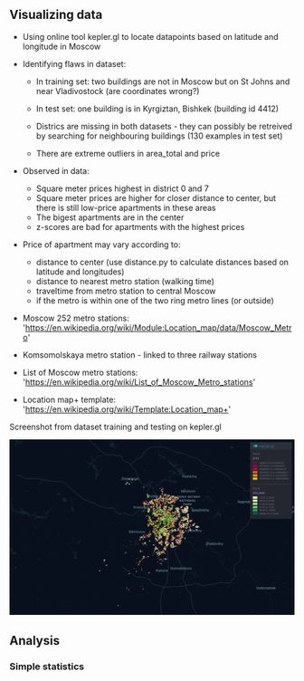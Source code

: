 ## Visualizing data
* Using online tool kepler.gl to locate datapoints based on latitude and longitude in Moscow
* Identifying flaws in dataset:
    - In training set: two buildings are not in Moscow but on St Johns and near Vladivostock (are coordinates wrong?)
    
    - In test set: one building is in Kyrgiztan, Bishkek (building id 4412)
    
    - Districs are missing in both datasets - they can possibly be retreived by searching for neighbouring buildings (130 examples in test set)
    
    - There are extreme outliers in area_total and price

* Observed in data:
    - Square meter prices highest in district 0 and 7
    - Square meter prices are higher for closer distance to center, but there is still low-price apartments in these areas
    - The bigest apartments are in the center
    - z-scores are bad for apartments with the highest prices
    
* Price of apartment may vary according to:
    - distance to center (use distance.py to calculate distances based on latitude and longitudes)
    - distance to nearest metro station (walking time)
    - traveltime from metro station to central Moscow
    - if the metro is within one of the two ring metro lines (or outside)
    
* Moscow 252 metro stations: 'https://en.wikipedia.org/wiki/Module:Location_map/data/Moscow_Metro'

* Komsomolskaya metro station - linked to three railway stations

* List of Moscow metro stations: 'https://en.wikipedia.org/wiki/List_of_Moscow_Metro_stations'

* Location map+ template: 'https://en.wikipedia.org/wiki/Template:Location_map+'

Screenshot from dataset training and testing on kepler.gl

![alt text](https://github.com//vladlevitin/TDT4173-Moscow-Housing/blob/DataVisuals/visuals/kepler.gl.png?raw=true)

    
## Analysis
### Simple statistics
